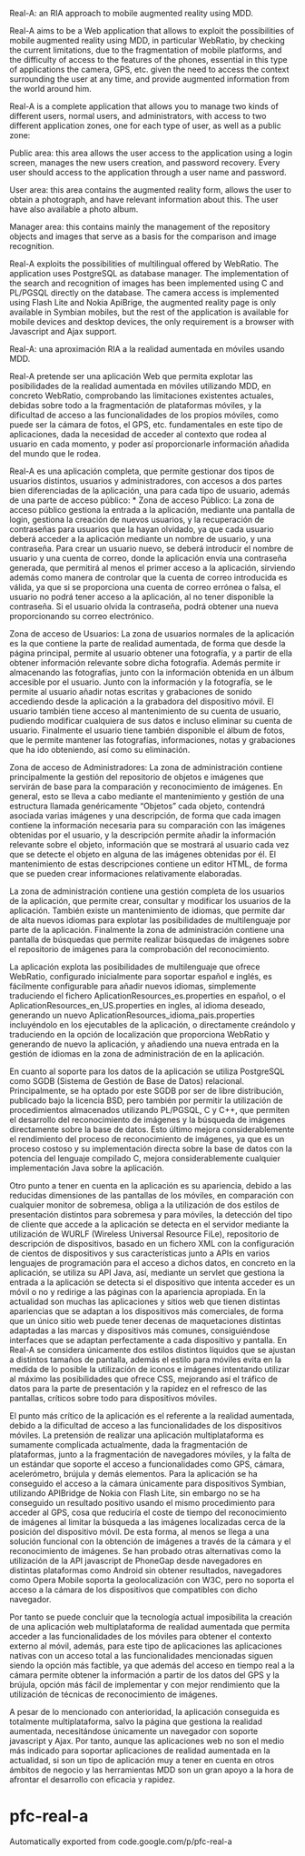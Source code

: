 Real-A: an RIA approach to mobile augmented reality using MDD.

Real-A aims to be a Web application that allows to exploit the possibilities of mobile augmented reality using MDD, in particular WebRatio, by checking the current limitations, due to the fragmentation of mobile platforms, and the difficulty of access to the features of the phones, essential in this type of applications the camera, GPS, etc. given the need to access the context surrounding the user at any time, and provide augmented information from the world around him.

Real-A is a complete application that allows you to manage two kinds of different users, normal users, and administrators, with access to two different application zones, one for each type of user, as well as a public zone:

Public area: this area allows the user access to the application using a login screen, manages the new users creation, and password recovery. Every user should access to the application through a user name and password.

User area: this area contains the augmented reality form, allows the user to obtain a photograph, and have relevant information about this. The user have also available a photo album.

Manager area: this contains mainly the management of the repository objects and images that serve as a basis for the comparison and image recognition.

Real-A exploits the possibilities of multilingual offered by WebRatio. The application uses PostgreSQL as database manager. The implementation of the search and recognition of images has been implemented using C and PL/PGSQL directly on the database. The camera access is implemented using Flash Lite and Nokia ApiBrige, the augmented reality page is only available in Symbian mobiles, but the rest of the application is available for mobile devices and desktop devices, the only requirement is a browser with Javascript and Ajax support.

Real-A: una aproximación RIA a la realidad aumentada en móviles usando MDD.

Real-A pretende ser una aplicación Web que permita explotar las posibilidades de la realidad aumentada en móviles utilizando MDD, en concreto WebRatio, comprobando las limitaciones existentes actuales, debidas sobre todo a la fragmentación de plataformas móviles, y la dificultad de acceso a las funcionalidades de los propios móviles, como puede ser la cámara de fotos, el GPS, etc. fundamentales en este tipo de aplicaciones, dada la necesidad de acceder al contexto que rodea al usuario en cada momento, y poder así proporcionarle información añadida del mundo que le rodea.

Real-A es una aplicación completa, que permite gestionar dos tipos de usuarios distintos, usuarios y administradores, con accesos a dos partes bien diferenciadas de la aplicación, una para cada tipo de usuario, además de una parte de acceso público: * Zona de acceso Público: La zona de acceso público gestiona la entrada a la aplicación, mediante una pantalla de login, gestiona la creación de nuevos usuarios, y la recuperación de contraseñas para usuarios que la hayan olvidado, ya que cada usuario deberá acceder a la aplicación mediante un nombre de usuario, y una contraseña. Para crear un usuario nuevo, se deberá introducir el nombre de usuario y una cuenta de correo, donde la aplicación envía una contraseña generada, que permitirá al menos el primer acceso a la aplicación, sirviendo además como manera de controlar que la cuenta de correo introducida es válida, ya que si se proporciona una cuenta de correo errónea o falsa, el usuario no podrá tener acceso a la aplicación, al no tener disponible la contraseña. Si el usuario olvida la contraseña, podrá obtener una nueva proporcionando su correo electrónico.

Zona de acceso de Usuarios: La zona de usuarios normales de la aplicación es la que contiene la parte de realidad aumentada, de forma que desde la página principal, permite al usuario obtener una fotografía, y a partir de ella obtener información relevante sobre dicha fotografía. Además permite ir almacenando las fotografías, junto con la información obtenida en un álbum accesible por el usuario. Junto con la información y la fotografía, se le permite al usuario añadir notas escritas y grabaciones de sonido accediendo desde la aplicación a la grabadora del dispositivo móvil. El usuario también tiene acceso al mantenimiento de su cuenta de usuario, pudiendo modificar cualquiera de sus datos e incluso eliminar su cuenta de usuario. Finalmente el usuario tiene también disponible el álbum de fotos, que le permite mantener las fotografías, informaciones, notas y grabaciones que ha ido obteniendo, así como su eliminación.

Zona de acceso de Administradores: La zona de administración contiene principalmente la gestión del repositorio de objetos e imágenes que servirán de base para la comparación y reconocimiento de imágenes. En general, esto se lleva a cabo mediante el mantenimiento y gestión de una estructura llamada genéricamente “Objetos” cada objeto, contendrá asociada varias imágenes y una descripción, de forma que cada imagen contiene la información necesaria para su comparación con las imágenes obtenidas por el usuario, y la descripción permite añadir la información relevante sobre el objeto, información que se mostrará al usuario cada vez que se detecte el objeto en alguna de las imágenes obtenidas por él. El mantenimiento de estas descripciones contiene un editor HTML, de forma que se pueden crear informaciones relativamente elaboradas.

La zona de administración contiene una gestión completa de los usuarios de la aplicación, que permite crear, consultar y modificar los usuarios de la aplicación. También existe un mantenimiento de idiomas, que permite dar de alta nuevos idiomas para explotar las posibilidades de multilenguaje por parte de la aplicación. Finalmente la zona de administración contiene una pantalla de búsquedas que permite realizar búsquedas de imágenes sobre el repositorio de imágenes para la comprobación del reconocimiento.

La aplicación explota las posibilidades de multilenguaje que ofrece WebRatio, configurado inicialmente para soportar español e inglés, es fácilmente configurable para añadir nuevos idiomas, simplemente traduciendo el fichero AplicationResources_es.properties en español, o el AplicationResources_en_US.properties en ingles, al idioma deseado, generando un nuevo AplicationResources_idioma_pais.properties incluyéndolo en los ejecutables de la aplicación, o directamente creándolo y traduciendo en la opción de localización que proporciona WebRatio y generando de nuevo la aplicación, y añadiendo una nueva entrada en la gestión de idiomas en la zona de administración de en la aplicación.

En cuanto al soporte para los datos de la aplicación se utiliza PostgreSQL como SGDB (Sistema de Gestión de Base de Datos) relacional. Principalmente, se ha optado por este SGDB por ser de libre distribución, publicado bajo la licencia BSD, pero también por permitir la utilización de procedimientos almacenados utilizando PL/PGSQL, C y C++, que permiten el desarrollo del reconocimiento de imágenes y la búsqueda de imágenes directamente sobre la base de datos. Esto último mejora considerablemente el rendimiento del proceso de reconocimiento de imágenes, ya que es un proceso costoso y su implementación directa sobre la base de datos con la potencia del lenguaje compilado C, mejora considerablemente cualquier implementación Java sobre la aplicación.

Otro punto a tener en cuenta en la aplicación es su apariencia, debido a las reducidas dimensiones de las pantallas de los móviles, en comparación con cualquier monitor de sobremesa, obliga a la utilización de dos estilos de presentación distintos para sobremesa y para móviles, la detección del tipo de cliente que accede a la aplicación se detecta en el servidor mediante la utilización de WURLF (Wireless Universal Resource FiLe), repositorio de descripción de dispositivos, basado en un fichero XML con la configuración de cientos de dispositivos y sus características junto a APIs en varios lenguajes de programación para el acceso a dichos datos, en concreto en la aplicación, se utiliza su API Java, así, mediante un servlet que gestiona la entrada a la aplicación se detecta si el dispositivo que intenta acceder es un móvil o no y redirige a las páginas con la apariencia apropiada. En la actualidad son muchas las aplicaciones y sitios web que tienen distintas apariencias que se adaptan a los dispositivos más comerciales, de forma que un único sitio web puede tener decenas de maquetaciones distintas adaptadas a las marcas y dispositivos más comunes, consiguiéndose interfaces que se adaptan perfectamente a cada dispositivo y pantalla. En Real-A se considera únicamente dos estilos distintos líquidos que se ajustan a distintos tamaños de pantalla, además el estilo para móviles evita en la medida de lo posible la utilización de iconos e imágenes intentando utilizar al máximo las posibilidades que ofrece CSS, mejorando así el tráfico de datos para la parte de presentación y la rapidez en el refresco de las pantallas, críticos sobre todo para dispositivos móviles.

El punto más crítico de la aplicación es el referente a la realidad aumentada, debido a la dificultad de acceso a las funcionalidades de los dispositivos móviles. La pretensión de realizar una aplicación multiplataforma es sumamente complicada actualmente, dada la fragmentación de plataformas, junto a la fragmentación de navegadores móviles, y la falta de un estándar que soporte el acceso a funcionalidades como GPS, cámara, acelerómetro, brújula y demás elementos. Para la aplicación se ha conseguido el acceso a la cámara únicamente para dispositivos Symbian, utilizando APIBridge de Nokia con Flash Lite, sin embargo no se ha conseguido un resultado positivo usando el mismo procedimiento para acceder al GPS, cosa que reduciría el coste de tiempo del reconocimiento de imágenes al limitar la búsqueda a las imágenes localizadas cerca de la posición del dispositivo móvil. De esta forma, al menos se llega a una solución funcional con la obtención de imágenes a través de la cámara y el reconocimiento de imágenes. Se han probado otras alternativas como la utilización de la API javascript de PhoneGap desde navegadores en distintas plataformas como Android sin obtener resultados, navegadores como Opera Mobile soporta la geolocalización con W3C, pero no soporta el acceso a la cámara de los dispositivos que compatibles con dicho navegador.

Por tanto se puede concluir que la tecnología actual imposibilita la creación de una aplicación web multiplataforma de realidad aumentada que permita acceder a las funcionalidades de los móviles para obtener el contexto externo al móvil, además, para este tipo de aplicaciones las aplicaciones nativas con un acceso total a las funcionalidades mencionadas siguen siendo la opción más factible, ya que además del acceso en tiempo real a la cámara permite obtener la información a partir de los datos del GPS y la brújula, opción más fácil de implementar y con mejor rendimiento que la utilización de técnicas de reconocimiento de imágenes.

A pesar de lo mencionado con anterioridad, la aplicación conseguida es totalmente multiplataforma, salvo la página que gestiona la realidad aumentada, necesitándose únicamente un navegador con soporte javascript y Ajax. Por tanto, aunque las aplicaciones web no son el medio más indicado para soportar aplicaciones de realidad aumentada en la actualidad, si son un tipo de aplicación muy a tener en cuenta en otros ámbitos de negocio y las herramientas MDD son un gran apoyo a la hora de afrontar el desarrollo con eficacia y rapidez.

# pfc-real-a
Automatically exported from code.google.com/p/pfc-real-a
